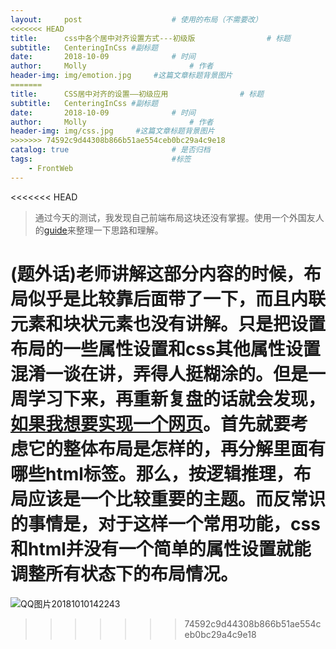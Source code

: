 ```yaml
---
layout:     post   				    # 使用的布局（不需要改）
<<<<<<< HEAD
title:      css中各个居中对齐设置方式---初级版 				# 标题
subtitle:   CenteringInCss #副标题
date:       2018-10-09 				# 时间
author:     Molly 						# 作者
header-img: img/emotion.jpg 	#这篇文章标题背景图片
=======
title:      CSS居中对齐的设置——初级应用 				# 标题
subtitle:   CenteringInCss #副标题
date:       2018-10-09 				# 时间
author:     Molly 						# 作者
header-img: img/css.jpg 	#这篇文章标题背景图片
>>>>>>> 74592c9d44308b866b51ae554ceb0bc29a4c9e18
catalog: true 						# 是否归档
tags:								#标签
    - FrontWeb
---
```

<<<<<<< HEAD
>通过今天的测试，我发现自己前端布局这块还没有掌握。使用一个外国友人的[guide](https://css-tricks.com/centering-css-complete-guide/)来整理一下思路和理解。

(题外话)老师讲解这部分内容的时候，布局似乎是比较靠后面带了一下，而且内联元素和块状元素也没有讲解。只是把设置布局的一些属性设置和css其他属性设置混淆一谈在讲，弄得人挺糊涂的。但是一周学习下来，再重新复盘的话就会发现，[如果我想要实现一个网页](https://deserveeeeee.github.io/2018/09/28/calculate/)。首先就要考虑它的整体布局是怎样的，再分解里面有哪些html标签。那么，按逻辑推理，布局应该是一个比较重要的主题。而反常识的事情是，对于这样一个常用功能，css和html并没有一个简单的属性设置就能调整所有状态下的布局情况。
=======
![QQ图片20181010142243](/assets/QQ图片20181010142243.png)
>>>>>>> 74592c9d44308b866b51ae554ceb0bc29a4c9e18
